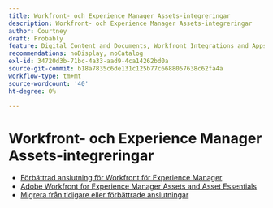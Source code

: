 ```yaml
---
title: Workfront- och Experience Manager Assets-integreringar
description: Workfront- och Experience Manager Assets-integreringar
author: Courtney
draft: Probably
feature: Digital Content and Documents, Workfront Integrations and Apps
recommendations: noDisplay, noCatalog
exl-id: 34720d3b-71bc-4a33-aad9-4ca14262bd0a
source-git-commit: b18a7835c6de131c125b77c6688057638c62fa4a
workflow-type: tm+mt
source-wordcount: '40'
ht-degree: 0%

---
```


# Workfront- och Experience Manager Assets-integreringar

* [Förbättrad anslutning för Workfront för Experience Manager](../../documents/workfront-and-experience-manager-integrations/workfront-for-experience-manager-enhanced-connector/workfront-for-aem-enhanced-connector.md)
* [Adobe Workfront for Experience Manager Assets and Asset Essentials](../../documents/adobe-workfront-for-experience-manager-assets-essentials/workfront-for-aem-asset-essentials.md)
* [Migrera från tidigare eller förbättrade anslutningar](/help/quicksilver/documents/workfront-and-experience-manager-integrations/legacy-enhanced-connector-migration/migrate-to-workfont-integration.md)
